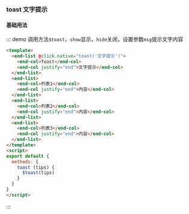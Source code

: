 ### toast 文字提示
#### 基础用法
::: demo 调用方法`$toast`，`show`显示，`hide`关闭，设置参数`msg`提示文字内容
```html
<template>
  <end-list @click.native="toast('文字提示')">
    <end-col>Toast</end-col>
    <end-col justify="end">文字提示</end-col>
  </end-list>
  <end-list>
    <end-col>列表1</end-col>
    <end-col justify="end">内容</end-col>
  </end-list>
  <end-list>
    <end-col>列表2</end-col>
    <end-col justify="end">内容</end-col>
  </end-list>
  <end-list>
    <end-col>列表3</end-col>
    <end-col justify="end">内容</end-col>
  </end-list>
</template>
<script>
export default {
  methods: {
    toast (tips) {
      $toast(tips)
    }
  }
}
</script>
```
:::